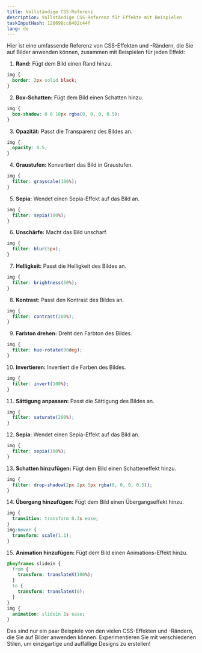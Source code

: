 ```yaml
---
title: Vollständige CSS-Referenz
description: Vollständige CSS-Referenz für Effekte mit Beispielen
taskInputHash: 128698cc8402c44f
lang: de
---
```

Hier ist eine umfassende Referenz von CSS-Effekten und -Rändern, die Sie auf Bilder anwenden können, zusammen mit Beispielen für jeden Effekt:

1. **Rand:** Fügt dem Bild einen Rand hinzu.

```css
img {
  border: 2px solid black;
}
```

2. **Box-Schatten:** Fügt dem Bild einen Schatten hinzu.

```css
img {
  box-shadow: 0 0 10px rgba(0, 0, 0, 0.5);
}
```

3. **Opazität:** Passt die Transparenz des Bildes an.

```css
img {
  opacity: 0.5;
}
```

4. **Graustufen:** Konvertiert das Bild in Graustufen.

```css
img {
  filter: grayscale(100%);
}
```

5. **Sepia:** Wendet einen Sepia-Effekt auf das Bild an.

```css
img {
  filter: sepia(100%);
}
```

6. **Unschärfe:** Macht das Bild unscharf.

```css
img {
  filter: blur(5px);
}
```

7. **Helligkeit:** Passt die Helligkeit des Bildes an.

```css
img {
  filter: brightness(50%);
}
```

8. **Kontrast:** Passt den Kontrast des Bildes an.

```css
img {
  filter: contrast(200%);
}
```

9. **Farbton drehen:** Dreht den Farbton des Bildes.

```css
img {
  filter: hue-rotate(90deg);
}
```

10. **Invertieren:** Invertiert die Farben des Bildes.

```css
img {
  filter: invert(100%);
}
```

11. **Sättigung anpassen:** Passt die Sättigung des Bildes an.

```css
img {
  filter: saturate(200%);
}
```

12. **Sepia:** Wendet einen Sepia-Effekt auf das Bild an.

```css
img {
  filter: sepia(100%);
}
```

13. **Schatten hinzufügen:** Fügt dem Bild einen Schatteneffekt hinzu.

```css
img {
  filter: drop-shadow(2px 2px 5px rgba(0, 0, 0, 0.5));
}
```

14. **Übergang hinzufügen:** Fügt dem Bild einen Übergangseffekt hinzu.

```css
img {
  transition: transform 0.3s ease;
}
img:hover {
  transform: scale(1.1);
}
```

15. **Animation hinzufügen:** Fügt dem Bild einen Animations-Effekt hinzu.

```css
@keyframes slidein {
  from {
    transform: translateX(100%);
  }
  to {
    transform: translateX(0);
  }
}
img {
  animation: slidein 1s ease;
}
```

Das sind nur ein paar Beispiele von den vielen CSS-Effekten und -Rändern, die Sie auf Bilder anwenden können. Experimentieren Sie mit verschiedenen Stilen, um einzigartige und auffällige Designs zu erstellen!
